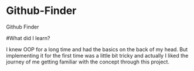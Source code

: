# Github-Finder
Github Finder

#What did I learn?

I knew OOP for  a long time and had the basics on the back of my head. But implementing it for the first time was a little bit tricky and actually I liked the journey of me getting familiar with the concept through this project.

